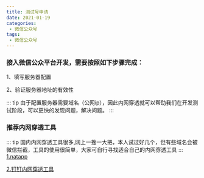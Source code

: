 ```yaml
---
title: 测试号申请
date: 2021-01-19
categories:
 - 微信公众号
tags:
 - 微信公众号
---
```

### 接入微信公众平台开发，需要按照如下步骤完成：

1、填写服务器配置

2、验证服务器地址的有效性

::: tip
由于配置服务器需要域名（公网ip），因此内网穿透就可以帮助我们在开发测试阶段，可以更快的发现问题，解决问题。
:::

### 推荐内网穿透工具
::: tip
国内内网穿透工具很多,网上一搜一大把，本人试过好几个，但有些域名会被微信拦截，工具的使用很简单，大家可自行寻找适合自己的内网穿透工具
:::
[1.natapp](https://natapp.cn/)

[2.钉钉内网穿透工具](https://github.com/mzlogin/ding-tunnel)
